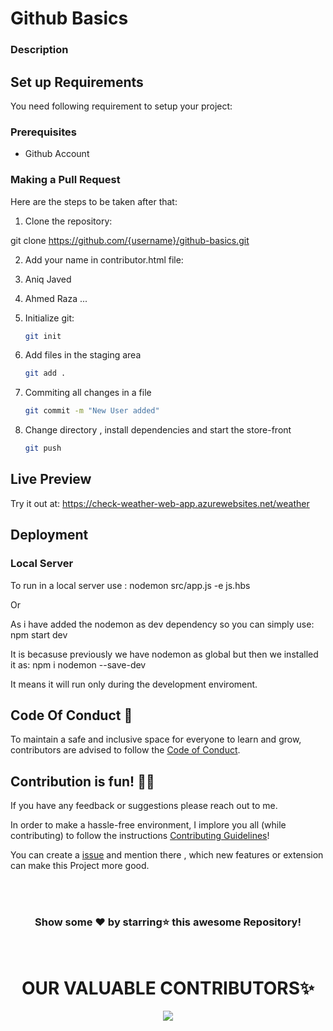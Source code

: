 # Github Basics


### Description


## Set up Requirements

You need following requirement to setup your project:

### Prerequisites

- Github Account

### Making a Pull Request

Here are the steps to be taken after that:



1. Clone the repository:

git clone https://github.com/{username}/github-basics.git

2. Add your name in contributor.html file:

1. Aniq Javed
2. Ahmed Raza
...

3. Initialize git:
    ```bash
    git init
    ```
4. Add files in the staging area
    ```bash
    git add .
    ```
5. Commiting all changes in a file
    ```bash
    git commit -m "New User added"
    ```
6. Change directory , install dependencies and start the store-front
    ```bash
    git push
    ```

## Live Preview
Try it out at: https://check-weather-web-app.azurewebsites.net/weather


## Deployment


### Local Server
To run in a local server use : nodemon src/app.js -e js.hbs

Or

As i have added the nodemon as dev dependency so you can simply use: npm start dev

It is becasuse previously we have nodemon as global but then we installed it as: npm i nodemon --save-dev

It means it will run only during the development enviroment. 



## Code Of Conduct 📜

To maintain a safe and inclusive space for everyone to learn and grow, contributors are advised to follow the [Code of Conduct](https://github.com/AniqJaved/Weather-Web-Server/blob/master/CODE_OF_CONDUCT.md).


## Contribution is fun! ✌🏼

If you have any feedback or suggestions please reach out to me.  

In order to make a hassle-free environment, I implore you all (while contributing) to follow the instructions [Contributing Guidelines](https://github.com/AniqJaved/Weather-Web-Server/blob/master/CONTRIBUTING.md)!

You can create a <a href="https://github.com/AniqJaved/Weather-Web-Server/issues">issue</a> and mention there , which new features or extension can make this Project more good.


<!-- ------------------------------------------------------------------------------------------------------------------------------------------------------------------ -->

<br>
  
<br>


<div align="center">

### Show some ❤️ by starring⭐ this awesome Repository!

</div>
<br>  

<h1 align=center> OUR VALUABLE CONTRIBUTORS✨ </h1>
<p align="center">
  
	
<a href="https://github.com/AniqJaved/Weather-Web-Server/graphs/contributors">
  <img src="https://contrib.rocks/image?repo=AniqJaved/Weather-Web-Server" />
</a>